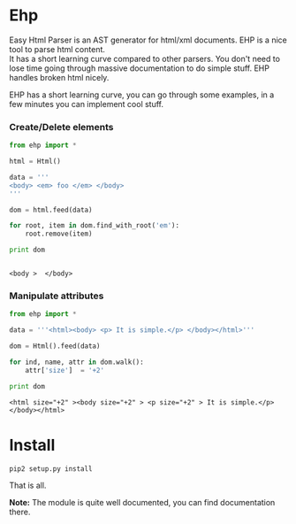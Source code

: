 # Ehp

Easy Html Parser is an AST generator for html/xml documents. EHP is a nice tool to parse html content.  
It has a short learning curve compared to other parsers. You don't need to lose time going through massive 
documentation to do simple stuff. EHP handles broken html nicely.

EHP has a short learning curve, you can go through some examples, in a few minutes
you can implement cool stuff.

### Create/Delete elements

~~~python
from ehp import *

html = Html()

data = '''
<body> <em> foo </em> </body>
'''

dom = html.feed(data)

for root, item in dom.find_with_root('em'):
    root.remove(item)

print dom
~~~

~~~

<body >  </body>
~~~

### Manipulate attributes

~~~python
from ehp import *

data = '''<html><body> <p> It is simple.</p> </body></html>'''

dom = Html().feed(data)

for ind, name, attr in dom.walk():
    attr['size']  = '+2'

print dom
~~~

~~~
<html size="+2" ><body size="+2" > <p size="+2" > It is simple.</p> </body></html>
~~~

Install
=======
    pip2 setup.py install
    
That is all.

**Note:** The module is quite well documented, you can find documentation there.




